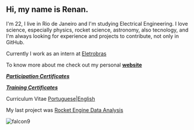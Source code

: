 
## Hi, my name is Renan.

I'm 22, I live in Rio de Janeiro and I'm studying Electrical Engineering. I love science, especially physics, rocket science, astronomy, also tecnology, and I'm always looking for experience and projects to contribute, not only in GitHub.

Currently I work as an intern at [Eletrobras](https://eletrobras.com/en/Paginas/Home.aspx)

To know more about me check out my personal [**website**](https://renanlarrieu.github.io/)

[***Participation Certificates***](https://github.com/renanlarrieu/renanlarrieu/tree/master/Certificados%20Participa%C3%A7%C3%B5es)

[***Training Certificates***](https://github.com/renanlarrieu/renanlarrieu/tree/master/Certificados%20Capacita%C3%A7%C3%B5es)

Curriculum Vitae [Portuguese](https://github.com/renanlarrieu/renanlarrieu/blob/master/CV/Renan%20Larrieu%20de%20Abreu%20Mour%C3%A3o%20CV.pdf)|[English](https://github.com/renanlarrieu/renanlarrieu/blob/master/CV/Renan%20Larrieu%20de%20Abreu%20Mour%C3%A3o%20CV%20-%20EN.pdf)

My last project was [Rocket Engine Data Analysis](https://github.com/renanlarrieu/Rocket-Engine-Data-Analysis)

![falcon9](https://user-images.githubusercontent.com/44936458/95027021-c3bad200-066b-11eb-8bee-33fff60e56d1.jpg)
<!--
<br />


<h2> Laguages I deal with </h2>

<!-- ![C](https://img.shields.io/badge/-C-000000?style=plastic&logo=C&logoColor=lightgray) -->
<!--
![C++](https://img.shields.io/badge/-C++-000000?style=plastic&logo=C%2B%2B&logoColor=lightgray)
![Python](https://img.shields.io/badge/-Python-000000?style=plastic&logo=python&logoColor=lightgray)
![Latex](https://img.shields.io/badge/-LaTex-000000?style=plastic&logo=LaTex&logoColor=lightgray)-->
<!-- ![Linux](https://img.shields.io/badge/-Linux-green) -->

<!--  ![Matlab](https://img.shields.io/badge/-Matlab-000000?style=plastic&logo=Mathworks&logoColor=lightgray) -->

<!-- https://simpleicons.org/ -->
<!--
<br />
-->
<!--
**renanlarrieu/renanlarrieu** is a ✨ _special_ ✨ repository because its `README.md` (this file) appears on your GitHub profile.

Here are some ideas to get you started:

- 🔭 I’m currently working on power electronics and university rocket telemetry projects.
- 🌱 I’m currently learning how to use VIVADO HLS to generate IP's and do real time simulation.
- 👯 Now I'm not looking to collaborate in any project.
- 🤔 I’m looking for help with FPGA designs.
- 💬 I love to talk about rocket science, rick and morty and rock. 
-->
